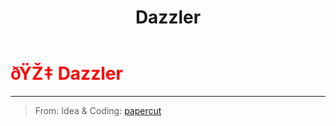 ﻿---
lang: en-US
title: Dazzler
prev: Anonymous
next: Devourer
---
# <font color="red">ðŸŽ‡ <b>Dazzler</b></font> <Badge text="Hindering" type="tip" vertical="middle"/>
---

> From: Idea & Coding: [papercut](https://github.com/lars-wu)


